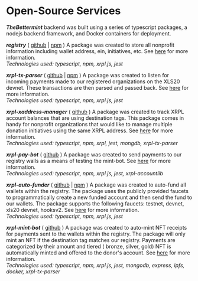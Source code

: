 # Open-Source Services

***TheBettermint*** backend was built using a series of typescript packages, a nodejs backend framework, and Docker containers for deployment. 
 
***registry*** ( [github](https://github.com/thebettermint/registry) | [npm](https://github.com/thebettermint/registry/packages/1491220) )
A package was created to store all nonprofit information including wallet address, ein, initiatives, etc. See [here](https://github.com/thebettermint/registry) for more information.
<br>*Technologies used: typescript, npm, xrpl.js, jest*
 
***xrpl-tx-parser***  ( [github](https://github.com/thebettermint/xrpl-tx-parser) | [npm](https://github.com/thebettermint/xrpl-tx-parser/packages/1505301) )
A package was created to listen for incoming payments made to our registered organizations on the XLS20 devnet. These transactions are then parsed and passed back. See [here](https://github.com/thebettermint/xrpl-tx-parser) for more information.
<br>*Technologies used: typescript, npm, xrpl.js, jest*
 
***xrpl-xaddress-manager*** ( [github](https://github.com/thebettermint/xrpl-xaddress-manager) ) 
A package was created to track XRPL account balances that are using destination tags. This package comes in handy for nonprofit organizations that would like to manage multiple donation initiatives using the same XRPL address. See [here](https://github.com/thebettermint/xrpl-xaddress-manager) for more information.
<br>*Technologies used: typescript, npm, xrpl, jest, mongdb, xrpl-tx-parser*
 
***xrpl-pay-bot*** ( [github](https://github.com/thebettermint/xrpl-pay-bot) )
A package was created to send payments to our registry walls as a means of testing the mint-bot. See [here](https://github.com/thebettermint/xrpl-pay-bot) for more information.
<br>*Technologies used: typescript, npm, xrpl.js, jest, xrpl-accountlib*
 
***xrpl-auto-funder***  ( [github](https://github.com/thebettermint/xrpl-auto-funder) | [npm](https://github.com/thebettermint/xrpl-auto-funder/packages/1507700) )
A package was created to auto-fund all wallets within the registry. The package uses the publicly provided faucets to programmatically create a new funded account and then send the fund to our wallets. The package supports the following faucets: testnet, devnet, xls20 devnet, hooksv2. See [here](https://github.com/thebettermint/xrpl-auto-funder) for more information.
<br>*Technologies used: typescript, npm, xrpl.js, jest*
 
***xrpl-mint-bot*** ( [github](https://github.com/thebettermint/xrpl-mint-bot) )
A package was created to auto-mint NFT receipts for payments sent to the wallets within the registry. The package will only mint an NFT if the destination tag matches our registry. Payments are categorized by their amount and tiered ( bronze, silver, gold) NFT is automatically minted and offered to the donor's account. See [here](https://github.com/thebettermint/xrpl-mint-bot) for more information.
<br>*Technologies used: typescript, npm, xrpl.js, jest, mongodb, express, ipfs, docker, xrpl-tx-parser*
